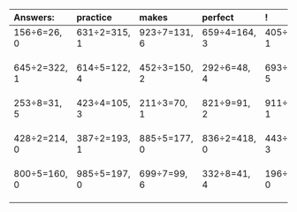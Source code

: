 | Answers: | practice | makes | perfect | ! |
| :--- | :--- | :--- | :--- | :--- |
| 156÷6=26, 0 | 631÷2=315, 1 | 923÷7=131, 6 | 659÷4=164, 3 | 405÷2=202, 1 | 
|   |   |   |   |   | 
|   |   |   |   |   | 
|   |   |   |   |   | 
| 645÷2=322, 1 | 614÷5=122, 4 | 452÷3=150, 2 | 292÷6=48, 4 | 693÷8=86, 5 | 
|   |   |   |   |   | 
|   |   |   |   |   | 
|   |   |   |   |   | 
| 253÷8=31, 5 | 423÷4=105, 3 | 211÷3=70, 1 | 821÷9=91, 2 | 911÷5=182, 1 | 
|   |   |   |   |   | 
|   |   |   |   |   | 
|   |   |   |   |   | 
| 428÷2=214, 0 | 387÷2=193, 1 | 885÷5=177, 0 | 836÷2=418, 0 | 443÷8=55, 3 | 
|   |   |   |   |   | 
|   |   |   |   |   | 
|   |   |   |   |   | 
| 800÷5=160, 0 | 985÷5=197, 0 | 699÷7=99, 6 | 332÷8=41, 4 | 196÷2=98, 0 | 
|   |   |   |   |   | 
|   |   |   |   |   | 
|   |   |   |   |   | 
